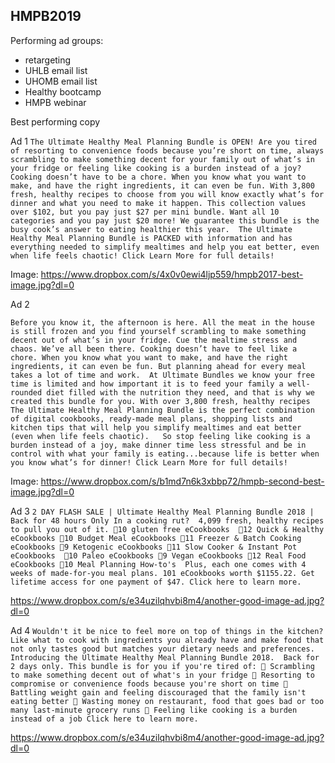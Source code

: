 <!-- TITLE: Hmpb 2019 -->

## HMPB2019

Performing ad groups: 
* retargeting
* UHLB email list
* UHOMB email list
* Healthy bootcamp
* HMPB webinar

Best performing copy

Ad 1
`The Ultimate Healthy Meal Planning Bundle is OPEN!
Are you tired of resorting to convenience foods because you’re short on time, always scrambling to make something decent for your family out of what’s in your fridge or feeling like cooking is a burden instead of a joy?
Cooking doesn’t have to be a chore. When you know what you want to make, and have the right ingredients, it can even be fun. With 3,800 fresh, healthy recipes to choose from you will know exactly what’s for dinner and what you need to make it happen.
This collection values over $102, but you pay just $27 per mini bundle. Want all 10 categories and you pay just $20 more! We guarantee this bundle is the busy cook’s answer to eating healthier this year. 
The Ultimate Healthy Meal Planning Bundle is PACKED with information and has everything needed to simplify mealtimes and help you eat better, even when life feels chaotic!
Click Learn More for full details!`

Image: https://www.dropbox.com/s/4x0v0ewi4ljp559/hmpb2017-best-image.jpg?dl=0

Ad 2

`Before you know it, the afternoon is here. All the meat in the house is still frozen and you find yourself scrambling to make something decent out of what’s in your fridge. Cue the mealtime stress and chaos. We’ve all been there.
Cooking doesn’t have to feel like a chore. When you know what you want to make, and have the right ingredients, it can even be fun. But planning ahead for every meal takes a lot of time and work. 
At Ultimate Bundles we know your free time is limited and how important it is to feed your family a well-rounded diet filled with the nutrition they need, and that is why we created this bundle for you.
With over 3,800 fresh, healthy recipes The Ultimate Healthy Meal Planning Bundle is the perfect combination of digital cookbooks, ready-made meal plans, shopping lists and kitchen tips that will help you simplify mealtimes and eat better (even when life feels chaotic).  
So stop feeling like cooking is a burden instead of a joy, make dinner time less stressful and be in control with what your family is eating...because life is better when you know what’s for dinner!
Click Learn More for full details!`

Image: https://www.dropbox.com/s/b1md7n6k3xbbp72/hmpb-second-best-image.jpg?dl=0

Ad 3
`2 DAY FLASH SALE | Ultimate Healthy Meal Planning Bundle 2018 | Back for 48 hours Only
In a cooking rut?  4,099 fresh, healthy recipes to pull you out of it.
🍉10 gluten free eCookbooks 
🍉12 Quick & Healthy eCookbooks
🍉10 Budget Meal eCookbooks
🍉11 Freezer & Batch Cooking eCookbooks
🍉9 Ketogenic eCookbooks
🍉11 Slow Cooker & Instant Pot eCookbooks 
🍉10 Paleo eCookbooks
🍉9 Vegan eCookbooks
🍉12 Real Food eCookbooks
🍉10 Meal Planning How-to's 
Plus, each one comes with 4 weeks of made-for-you meal plans.
101 eCookbooks worth $1155.22. Get lifetime access for one payment of $47.
Click here to learn more.`

https://www.dropbox.com/s/e34uzilqhvbi8m4/another-good-image-ad.jpg?dl=0

Ad 4
`Wouldn't it be nice to feel more on top of things in the kitchen? Like what to cook with ingredients you already have and make food that not only tastes good but matches your dietary needs and preferences.
Introducing the Ultimate Healthy Meal Planning Bundle 2018.  Back for 2 days only.
This bundle is for you if you're tired of:
🍅 Scrambling to make something decent out of what's in your fridge
🍅 Resorting to compromise or convenience foods because you're short on time
🍅 Battling weight gain and feeling discouraged that the family isn't eating better
🍅 Wasting money on restaurant, food that goes bad or too many last-minute grocery runs
🍅 Feeling like cooking is a burden instead of a job
Click here to learn more.`

https://www.dropbox.com/s/e34uzilqhvbi8m4/another-good-image-ad.jpg?dl=0



